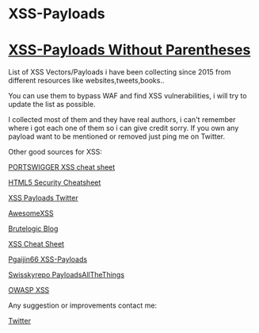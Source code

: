 # XSS-Payloads
# [XSS-Payloads Without Parentheses](https://github.com/RenwaX23/XSS-Payloads/blob/master/Without-Parentheses.md)
List of XSS Vectors/Payloads i have been collecting since 2015 from different resources like websites,tweets,books..

You can use them to bypass WAF and find XSS vulnerabilities, i will try to update the list as possible.

I collected most of them and they have real authors, i can't remember where i got each one of them so i can give credit sorry. If you own any payload want to be mentioned or removed just ping me on Twitter.

Other good sources for XSS:

[PORTSWIGGER XSS cheat sheet](https://portswigger.net/web-security/cross-site-scripting/cheat-sheet)

[HTML5 Security Cheatsheet](https://html5sec.org/)

[XSS Payloads Twitter](https://twitter.com/xsspayloads)

[AwesomeXSS](https://github.com/s0md3v/AwesomeXSS)

[Brutelogic Blog](http://brutelogic.com.br/blog/)

[XSS Cheat Sheet](https://leanpub.com/xss)

[Pgaijin66 XSS-Payloads](https://github.com/Pgaijin66/XSS-Payloads)

[Swisskyrepo PayloadsAllTheThings](https://github.com/swisskyrepo/PayloadsAllTheThings/tree/master/XSS%20injection)

[OWASP XSS](https://www.owasp.org/index.php/XSS_Filter_Evasion_Cheat_Sheet)



Any suggestion or improvements contact me:

[Twitter](https://twitter.com/RenwaX23)
